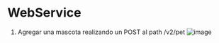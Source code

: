 # WebService
1. Agregar una mascota realizando un POST al path /v2/pet 
![image](https://user-images.githubusercontent.com/123605259/214721710-5ae1ed4c-2229-47ea-b188-46783f1f760c.png)

